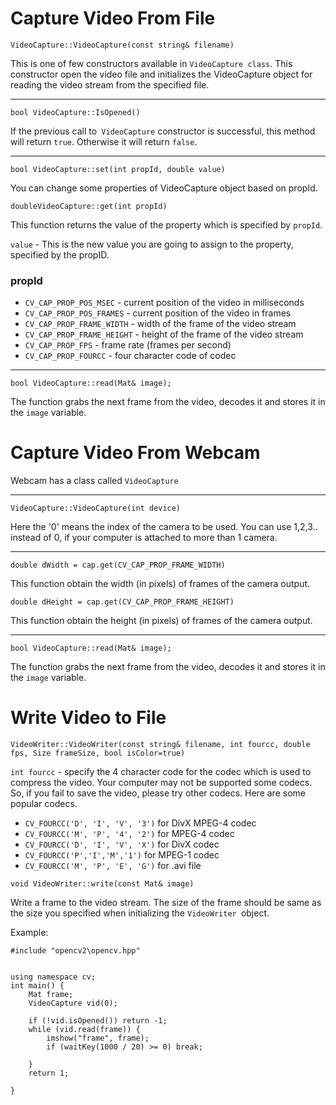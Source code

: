 # Capture Video From File
`VideoCapture::VideoCapture(const string& filename)`

This is one of few constructors available in `VideoCapture class`. This constructor open the video file and initializes the VideoCapture object for reading the video stream from the specified file. 

---

`bool VideoCapture::IsOpened()`

If the previous call to` VideoCapture` constructor is successful, this method will return `true`. Otherwise it will return `false`. 

---

`bool VideoCapture::set(int propId, double value)`

You can change some properties of VideoCapture object based on propId.

`doubleVideoCapture::get(int propId)`

This function returns the value of the property which is specified by `propId`. 

`value` - This is the new value you are going to assign to the property, specified by the propID.

### propId
 - `CV_CAP_PROP_POS_MSEC` - current position of the video in milliseconds
 - `CV_CAP_PROP_POS_FRAMES` - current position of the video in frames
 - `CV_CAP_PROP_FRAME_WIDTH` - width of the frame of the video stream
 - `CV_CAP_PROP_FRAME_HEIGHT` - height of the frame of the video stream
 - `CV_CAP_PROP_FPS` - frame rate (frames per second)
 - `CV_CAP_PROP_FOURCC` - four character code  of codec
 
---
 
`bool VideoCapture::read(Mat& image);`

The function grabs the next frame from the video, decodes it and stores it in the `image` variable.


# Capture Video From Webcam
Webcam has a class called `VideoCapture`

---

`VideoCapture::VideoCapture(int device)`

Here the '0' means the index of the camera to be used. You can use 1,2,3.. instead of 0, if your computer is attached to more than 1 camera. 

---

`double dWidth = cap.get(CV_CAP_PROP_FRAME_WIDTH)`

This function obtain the width (in pixels) of frames of the camera output.

`double dHeight = cap.get(CV_CAP_PROP_FRAME_HEIGHT)`

This function obtain the height (in pixels) of frames of the camera output.

---

`bool VideoCapture::read(Mat& image);`

The function grabs the next frame from the video, decodes it and stores it in the `image` variable.

# Write Video to File

`VideoWriter::VideoWriter(const string& filename, int fourcc, double fps, Size frameSize, bool isColor=true)`

`int fourcc` - specify the 4 character code for the codec which is used to compress the video. Your computer may not be supported some codecs. So, if you fail to save the video, please try other codecs. Here are some popular codecs.

 - `CV_FOURCC('D', 'I', 'V', '3')` for DivX MPEG-4 codec
 - `CV_FOURCC('M', 'P', '4', '2')` for MPEG-4 codec
 - `CV_FOURCC('D', 'I', 'V', 'X')` for DivX codec 
 - `CV_FOURCC('P','I','M','1')` for MPEG-1 codec
 - `CV_FOURCC('M', 'P', 'E', 'G')` for .avi file

`void VideoWriter::write(const Mat& image)`

Write a frame to the video stream. The size of the frame should be same as the size you specified when initializing the `VideoWriter `object.




Example:
```
#include "opencv2\opencv.hpp"


using namespace cv;
int main() {
	Mat frame;
	VideoCapture vid(0);

	if (!vid.isOpened()) return -1;
	while (vid.read(frame)) {
		imshow("frame", frame);
		if (waitKey(1000 / 20) >= 0) break;

	}
	return 1;

}
```

